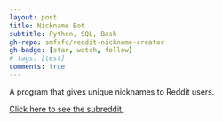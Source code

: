 ```yaml
---
layout: post
title: Nickname Bot
subtitle: Python, SQL, Bash
gh-repo: smfxfc/reddit-nickname-creator
gh-badge: [star, watch, follow]
# tags: [test]
comments: true
---
```


A program that gives unique nicknames to Reddit users.

[Click here to see the subreddit.](https://reddit.com/r/getnicknamed)
